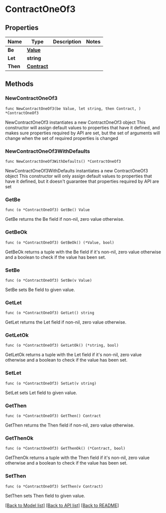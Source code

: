 # ContractOneOf3

## Properties

Name | Type | Description | Notes
------------ | ------------- | ------------- | -------------
**Be** | [**Value**](Value.md) |  | 
**Let** | **string** |  | 
**Then** | [**Contract**](Contract.md) |  | 

## Methods

### NewContractOneOf3

`func NewContractOneOf3(be Value, let string, then Contract, ) *ContractOneOf3`

NewContractOneOf3 instantiates a new ContractOneOf3 object
This constructor will assign default values to properties that have it defined,
and makes sure properties required by API are set, but the set of arguments
will change when the set of required properties is changed

### NewContractOneOf3WithDefaults

`func NewContractOneOf3WithDefaults() *ContractOneOf3`

NewContractOneOf3WithDefaults instantiates a new ContractOneOf3 object
This constructor will only assign default values to properties that have it defined,
but it doesn't guarantee that properties required by API are set

### GetBe

`func (o *ContractOneOf3) GetBe() Value`

GetBe returns the Be field if non-nil, zero value otherwise.

### GetBeOk

`func (o *ContractOneOf3) GetBeOk() (*Value, bool)`

GetBeOk returns a tuple with the Be field if it's non-nil, zero value otherwise
and a boolean to check if the value has been set.

### SetBe

`func (o *ContractOneOf3) SetBe(v Value)`

SetBe sets Be field to given value.


### GetLet

`func (o *ContractOneOf3) GetLet() string`

GetLet returns the Let field if non-nil, zero value otherwise.

### GetLetOk

`func (o *ContractOneOf3) GetLetOk() (*string, bool)`

GetLetOk returns a tuple with the Let field if it's non-nil, zero value otherwise
and a boolean to check if the value has been set.

### SetLet

`func (o *ContractOneOf3) SetLet(v string)`

SetLet sets Let field to given value.


### GetThen

`func (o *ContractOneOf3) GetThen() Contract`

GetThen returns the Then field if non-nil, zero value otherwise.

### GetThenOk

`func (o *ContractOneOf3) GetThenOk() (*Contract, bool)`

GetThenOk returns a tuple with the Then field if it's non-nil, zero value otherwise
and a boolean to check if the value has been set.

### SetThen

`func (o *ContractOneOf3) SetThen(v Contract)`

SetThen sets Then field to given value.



[[Back to Model list]](../README.md#documentation-for-models) [[Back to API list]](../README.md#documentation-for-api-endpoints) [[Back to README]](../README.md)


